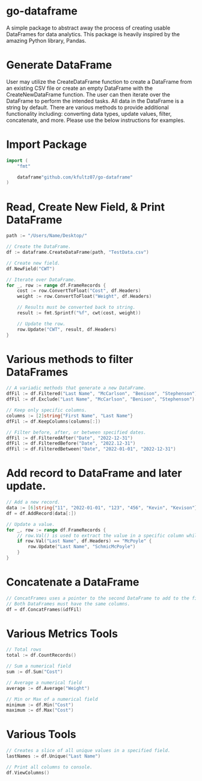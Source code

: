 # go-dataframe
A simple package to abstract away the process of creating usable DataFrames for data analytics. This package is heavily inspired by the amazing Python library, Pandas.

# Generate DataFrame
User may utilize the CreateDataFrame function to create a DataFrame from an existing CSV file or create an empty DataFrame with the CreateNewDataFrame function. The user can then iterate over the DataFrame to perform the intended tasks. All data in the DataFrame is a string by default. There are various methods to provide additional functionality including: converting data types, update values, filter, concatenate, and more. Please use the below instructions for examples.

# Import Package
```go
import (
    "fmt"

    dataframe"github.com/kfultz07/go-dataframe"
)
```

# Read, Create New Field, & Print DataFrame
```go
path := "/Users/Name/Desktop/"

// Create the DataFrame.
df := dataframe.CreateDataFrame(path, "TestData.csv")

// Create new field.
df.NewField("CWT")

// Iterate over DataFrame.
for _, row := range df.FrameRecords {
    cost := row.ConvertToFloat("Cost", df.Headers)
    weight := row.ConvertToFloat("Weight", df.Headers)

    // Results must be converted back to string.
    result := fmt.Sprintf("%f", cwt(cost, weight))

    // Update the row.
    row.Update("CWT", result, df.Headers)
}
```

# Various methods to filter DataFrames
```go
// A variadic methods that generate a new DataFrame.
dfFil := df.Filtered("Last Name", "McCarlson", "Benison", "Stephenson")
dfFil := df.Exclude("Last Name", "McCarlson", "Benison", "Stephenson")

// Keep only specific columns.
columns := [2]string{"First Name", "Last Name"}
dfFil := df.KeepColumns(columns[:])

// Filter before, after, or between specified dates.
dfFil := df.FilteredAfter("Date", "2022-12-31")
dfFil := df.FilteredBefore("Date", "2022.12-31")
dfFil := df.FilteredBetween("Date", "2022-01-01", "2022-12-31")
```

# Add record to DataFrame and later update.
```go
// Add a new record.
data := [6]string{"11", "2022-01-01", "123", "456", "Kevin", "Kevison"}
df = df.AddRecord(data[:])

// Update a value.
for _, row := range df.FrameRecords {
    // row.Val() is used to extract the value in a specific column while iterating.
    if row.Val("Last Name", df.Headers) == "McPoyle" {
        row.Update("Last Name", "SchmicMcPoyle")
    }
}
```

# Concatenate a DataFrame
```go
// ConcatFrames uses a pointer to the second DataFrame to add to the first.
// Both DataFrames must have the same columns.
df = df.ConcatFrames(&dfFil)
```

# Various Metrics Tools
```go
// Total rows
total := df.CountRecords()

// Sum a numerical field
sum := df.Sum("Cost")

// Average a numerical field
average := df.Average("Weight")

// Min or Max of a numerical field
minimum := df.Min("Cost")
maximum := df.Max("Cost")
```

# Various Tools
```go
// Creates a slice of all unique values in a specified field.
lastNames := df.Unique("Last Name")

// Print all columns to console.
df.ViewColumns()
```